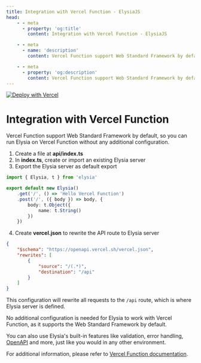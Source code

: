 ```yaml
---
title: Integration with Vercel Function - ElysiaJS
head:
    - - meta
      - property: 'og:title'
        content: Integration with Vercel Function - ElysiaJS

    - - meta
      - name: 'description'
        content: Vercel Function support Web Standard Framework by default, so you can run Elysia on Vercel Function without any additional configuration.

    - - meta
      - property: 'og:description'
        content: Vercel Function support Web Standard Framework by default, so you can run Elysia on Vercel Function without any additional configuration.
---
```


<a href="https://vercel.com/new/clone?repository-url=https%3A%2F%2Fgithub.com%2FSaltyAom%2Fvercel-function-elysia-demo">
	<img src="https://vercel.com/button" alt="Deploy with Vercel"/>
</a>

<br>

# Integration with Vercel Function

Vercel Function support Web Standard Framework by default, so you can run Elysia on Vercel Function without any additional configuration.

1. Create a file at **api/index.ts**
2. In **index.ts**, create or import an existing Elysia server
3. Export the Elysia server as default export

```typescript
import { Elysia, t } from 'elysia'

export default new Elysia()
    .get('/', () => 'Hello Vercel Function')
    .post('/', ({ body }) => body, {
        body: t.Object({
            name: t.String()
        })
    })
```

4. Create **vercel.json** to rewrite the API route to Elysia server

```json
{
    "$schema": "https://openapi.vercel.sh/vercel.json",
    "rewrites": [
		{
			"source": "/(.*)",
			"destination": "/api"
		}
    ]
}
```

This configuration will rewrite all requests to the `/api` route, which is where Elysia server is defined.

No additional configuration is needed for Elysia to work with Vercel Function, as it supports the Web Standard Framework by default.

You can also use Elysia's built-in features like validation, error handling, [OpenAPI](/plugins/openapi.html) and more, just like you would in any other environment.

For additional information, please refer to [Vercel Function documentation](https://vercel.com/docs/functions?framework=other).
